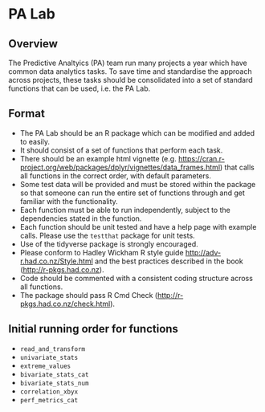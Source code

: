 # PA Lab

## Overview
The Predictive Analtyics (PA) team run many projects a year which have common data analytics tasks. To save time and standardise the approach across projects, these tasks should be consolidated into a set of standard functions that can be used, i.e. the PA Lab.

## Format
* The PA Lab should be an R package which can be modified and added to easily.
* It should consist of a set of functions that perform each task.
* There should be an example html vignette (e.g. https://cran.r-project.org/web/packages/dplyr/vignettes/data_frames.html) that calls all functions in the correct order, with default parameters.
* Some test data will be provided and must be stored within the package so that someone can run the entire set of functions through and get familiar with the functionality.
* Each function must be able to run independently, subject to the dependencies stated in the function.
* Each function should be unit tested and have a help page with example calls. Please use the `testthat` package for unit tests.
* Use of the tidyverse package is strongly encouraged.
* Please conform to Hadley Wickham R style guide http://adv-r.had.co.nz/Style.html and the best practices described in the book (http://r-pkgs.had.co.nz).
* Code should be commented with a consistent coding structure across all functions.
* The package should pass R Cmd Check (http://r-pkgs.had.co.nz/check.html).


## Initial running order for functions
* `read_and_transform`
* `univariate_stats`
* `extreme_values`
* `bivariate_stats_cat`
* `bivariate_stats_num`
* `correlation_xbyx`
* `perf_metrics_cat`
